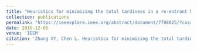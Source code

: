 ```yaml
---
title: "Heuristics for minimizing the total tardiness in a re-entrant hybrid flow shop with non-identical machines in parallel"
collection: publications
permalink: "https://ieeexplore.ieee.org/abstract/document/7798025/?casa_token=vauZtvIuazUAAAAA:d6260f7HCLqZw9TfK_WdCThXU6rjkJA8tamRaoGnMFYu9LTuJtkdfoUtvPS7wqJia5rQZgYeVnE"
date: 2016-12-06
venue: 'IEEM'
citation: 'Zhang XY, Chen L. Heuristics for minimizing the total tardiness in a re-entrant hybrid flow shop with non-identical machines in parallel. In2016 IEEE International Conference on Industrial Engineering and Engineering Management (IEEM) 2016 Dec 4 (pp. 987-991). '
---
```

